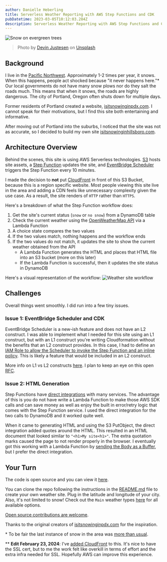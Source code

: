 ```yaml
---
author: Danielle Heberling
title: Serverless Weather Reporting with AWS Step Functions and CDK
pubDatetime: 2023-03-05T10:12:03.284Z
description: Serverless Weather Reporting with AWS Step Functions and CDK
---
```


![Snow on evergreen trees](/assets/snow-trees.jpg)

> Photo by <a href="https://unsplash.com/@devjustesen?utm_source=unsplash&utm_medium=referral&utm_content=creditCopyText">Devin Justesen</a> on <a href="https://unsplash.com/photos/QrL-aRyuf_8?utm_source=unsplash&utm_medium=referral&utm_content=creditCopyText">Unsplash</a>

## Background

I live in the [Pacific Northwest](https://en.wikipedia.org/wiki/Pacific_Northwest). Approximately 1-2 times per year, it snows. When this happens, people act shocked because "it never happens here."\* Our local governments do not have many snow plows nor do they salt the roads much. This means that when it snows, the roads are highly dangerous. The city of Portland, Oregon often shuts down for multiple days.

Former residents of Portland created a website, [isitsnowinginpdx.com](http://isitsnowinginpdx.com/). I cannot speak for their motivations, but I find this site both entertaining and informative.

After moving out of Portland into the suburbs, I noticed that the site was not as accurate, so I decided to build my own site [isitsnowinginhillsboro.com](http://isitsnowinginhillsboro.com/).

## Architecture Overview

Behind the scenes, this site is using AWS Serverless technologies. [S3](https://aws.amazon.com/s3/) hosts site assets, a [Step Function](https://aws.amazon.com/step-functions/) updates the site, and [EventBridge Scheduler](https://aws.amazon.com/eventbridge/scheduler/) triggers the Step Function every 10 minutes.

I made the decision to **not** put [CloudFront](https://aws.amazon.com/cloudfront/) in front of this S3 Bucket, because this is a region specific website. Most people viewing this site live in the area and adding a CDN feels like unnecessary complexity given the use case. As a result, the site renders of `HTTP` rather than `HTTPS`.

Here's a breakdown of what the Step Function workflow does:

1. Get the site's current status (`snow` or `no snow`) from a DynamoDB table
2. Check the current weather using the [OpenWeatherMap API](https://openweathermap.org/api) via a Lambda Function
3. A choice state compares the two values
4. If the two values match, nothing happens and the workflow ends
5. If the two values do not match, it updates the site to show the current weather obtained from the API
   - A Lambda Function generates the HTML and places that HTML file into an S3 bucket (more on this later)
   - If the Lambda Function is successful, then it updates the site status in DynamoDB

Here's a visual representation of the workflow:
![Weather site workflow](/assets/weather-workflow.png)

## Challenges

Overall things went smoothly. I did run into a few tiny issues.

### Issue 1: EventBridge Scheduler and CDK

EventBridge Scheduler is a new-ish feature and does not have an L2 construct. I was able to implement what I needed for this site using an L1 construct, but with an L1 construct you're writing Cloudformation without the benefits that an L2 construct provides. In this case, I had to define an [IAM Role to allow the Scheduler to invoke the Step Function and an inline policy](https://github.com/deeheber/weather-site/blob/blog-post/lib/weather-site-stack.ts#L219-L237). This is likely a feature that would be included in an L2 construct.

More info on L1 vs L2 constructs [here](https://docs.aws.amazon.com/cdk/v2/guide/constructs.html#constructs_l1_using). I plan to keep an eye on this open [RFC](https://github.com/aws/aws-cdk-rfcs/issues/474).

### Issue 2: HTML Generation

Step Functions have [direct integrations](https://aws.amazon.com/about-aws/whats-new/2021/09/aws-step-functions-200-aws-sdk-integration/) with many services. The advantage of this is you do not have write a Lambda Function to make those AWS SDK calls and can save money as well as enjoy the built in error/retry logic that comes with the Step Function service. I used the direct integration for the two calls to DynamoDB and it worked quite well.

When it came to generating HTML and using the S3 PutObject, the direct integration added quotes around the HTML. This resulted in an HTML document that looked similar to `"<h1>My site<h1>"`. The extra quotation marks caused the page to not render properly in the browser. I eventually got this working with a Lambda Function by [sending the Body as a Buffer](https://github.com/deeheber/weather-site/blob/blog-post/src/functions/update-site.ts#L68), but I prefer the direct integration.

## Your Turn

The code is open source and you can view it [here](https://github.com/deeheber/weather-site/tree/main).

You can clone the repo following the instructions in the [README.md](https://github.com/deeheber/weather-site/blob/main/README.md) file to create your own weather site. Plug in the latitude and longitude of your city. Also, it's not limited to snow! Check out the `Main` weather types [here](https://openweathermap.org/weather-conditions#Weather-Condition-Codes-2) for all available options.

[Open source contributions are welcome](https://github.com/deeheber/weather-site/blob/main/CONTRIBUTING.md).

Thanks to the original creators of [isitsnowinginpdx.com](http://isitsnowinginpdx.com/) for the inspiration.

\* To be fair the last instance of snow in the area was [more than usual](https://www.oregonlive.com/weather/2023/02/portland-records-snowiest-day-since-1943-landing-at-no-2-on-all-time-list.html).

\*\* **Edit February 23, 2024**: I've [added CloudFront](https://github.com/deeheber/weather-site/issues/7) to this. It's nice to have the SSL cert, but to me the work felt like overkill in terms of effort and the extra infra needed for SSL. Hopefully AWS can improve this experience.

